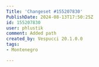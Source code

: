 ```yaml
---
Title: 'Changeset #155207830'
PublishDate: 2024-08-13T17:50:25Z
id: 155207830
user: phlustik
comment: Added path
created_by: Vespucci 20.1.0.0
tags:
- Montenegro

---
```

